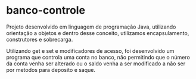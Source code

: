 # banco-controle
Projeto desenvolvido em linguagem de programação Java, utilizando orientação a objetos e dentro desse conceito, utilizamos encapsulamento, construtores e sobrecarga.

Utilizando get e set e modificadores de acesso, foi desenvolvido um programa que controla uma conta no banco, não permitindo que o número da conta venha ser alterado ou o saldo venha a ser modificado a não ser por metodos para deposito e saque.
